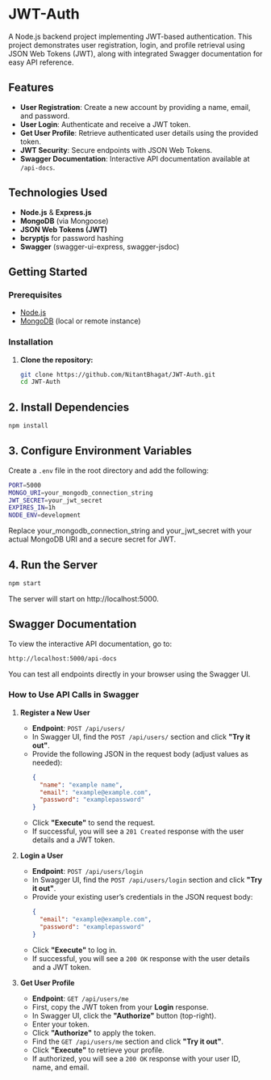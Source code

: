 # JWT-Auth

A Node.js backend project implementing JWT-based authentication. This project demonstrates user registration, login, and profile retrieval using JSON Web Tokens (JWT), along with integrated Swagger documentation for easy API reference.

## Features

- **User Registration**: Create a new account by providing a name, email, and password.
- **User Login**: Authenticate and receive a JWT token.
- **Get User Profile**: Retrieve authenticated user details using the provided token.
- **JWT Security**: Secure endpoints with JSON Web Tokens.
- **Swagger Documentation**: Interactive API documentation available at `/api-docs`.

## Technologies Used

- **Node.js** & **Express.js**
- **MongoDB** (via Mongoose)
- **JSON Web Tokens (JWT)**
- **bcryptjs** for password hashing
- **Swagger** (swagger-ui-express, swagger-jsdoc)

## Getting Started

### Prerequisites

- [Node.js](https://nodejs.org/)
- [MongoDB](https://www.mongodb.com/) (local or remote instance)

### Installation

1. **Clone the repository:**

   ```bash
   git clone https://github.com/NitantBhagat/JWT-Auth.git
   cd JWT-Auth

## 2. Install Dependencies

  ```bash
  npm install
```

## 3. Configure Environment Variables

Create a `.env` file in the root directory and add the following:

```bash
PORT=5000
MONGO_URI=your_mongodb_connection_string
JWT_SECRET=your_jwt_secret
EXPIRES_IN=1h
NODE_ENV=development
```

Replace your_mongodb_connection_string and your_jwt_secret with your actual MongoDB URI and a secure secret for JWT.

## 4. Run the Server

```bash
npm start
```
The server will start on http://localhost:5000.

## Swagger Documentation

To view the interactive API documentation, go to:

```bash
http://localhost:5000/api-docs
```


You can test all endpoints directly in your browser using the Swagger UI.

### How to Use API Calls in Swagger

1. **Register a New User**  
   - **Endpoint**: `POST /api/users/`  
   - In Swagger UI, find the `POST /api/users/` section and click **"Try it out"**.  
   - Provide the following JSON in the request body (adjust values as needed):
     ```json
     {
       "name": "example name",
       "email": "example@example.com",
       "password": "examplepassword"
     }
     ```
   - Click **"Execute"** to send the request.  
   - If successful, you will see a `201 Created` response with the user details and a JWT token.

2. **Login a User**  
   - **Endpoint**: `POST /api/users/login`  
   - In Swagger UI, find the `POST /api/users/login` section and click **"Try it out"**.  
   - Provide your existing user’s credentials in the JSON request body:
     ```json
     {
       "email": "example@example.com",
       "password": "examplepassword"
     }
     ```
   - Click **"Execute"** to log in.  
   - If successful, you will see a `200 OK` response with the user details and a JWT token.

3. **Get User Profile**  
   - **Endpoint**: `GET /api/users/me`  
   - First, copy the JWT token from your **Login** response.  
   - In Swagger UI, click the **"Authorize"** button (top-right).  
   - Enter your token.
   - Click **"Authorize"** to apply the token.  
   - Find the `GET /api/users/me` section and click **"Try it out"**.  
   - Click **"Execute"** to retrieve your profile.  
   - If authorized, you will see a `200 OK` response with your user ID, name, and email.

